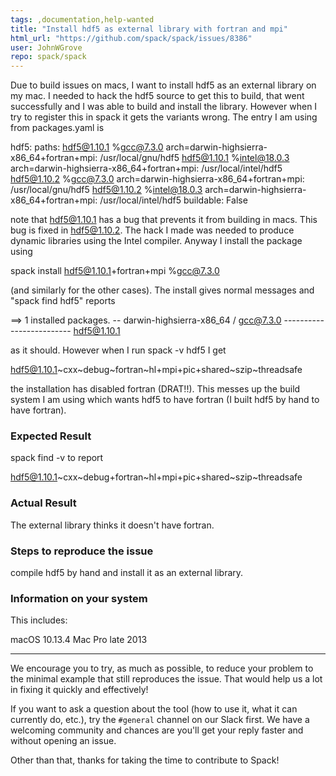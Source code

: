 ```yaml
---
tags: ,documentation,help-wanted
title: "Install hdf5 as external library with fortran and mpi"
html_url: "https://github.com/spack/spack/issues/8386"
user: JohnWGrove
repo: spack/spack
---
```


Due to build issues on macs, I want to install hdf5 as an external library on my mac. I needed to hack the hdf5 source to get this to build, that went successfully and I was able to build and install the library. However when I try to register this in spack it gets the variants wrong. The entry I am using from packages.yaml is

hdf5:
    paths:
      hdf5@1.10.1 %gcc@7.3.0 arch=darwin-highsierra-x86_64+fortran+mpi: /usr/local/gnu/hdf5
      hdf5@1.10.1 %intel@18.0.3 arch=darwin-highsierra-x86_64+fortran+mpi: /usr/local/intel/hdf5
      hdf5@1.10.2 %gcc@7.3.0 arch=darwin-highsierra-x86_64+fortran+mpi: /usr/local/gnu/hdf5
      hdf5@1.10.2 %intel@18.0.3 arch=darwin-highsierra-x86_64+fortran+mpi: /usr/local/intel/hdf5
      buildable: False

note that hdf5@1.10.1 has a bug that prevents it from building in macs. This bug is fixed in hdf5@1.10.2. The hack I made was needed to produce dynamic libraries using the Intel compiler. Anyway I install the package using

spack install hdf5@1.10.1+fortran+mpi %gcc@7.3.0

(and similarly for the other cases). The install gives normal messages and "spack find hdf5" reports

==> 1 installed packages.
-- darwin-highsierra-x86_64 / gcc@7.3.0 -------------------------
hdf5@1.10.1

as it should. However when I run spack -v hdf5 I get

hdf5@1.10.1~cxx~debug~fortran~hl+mpi+pic+shared~szip~threadsafe

the installation has disabled fortran (DRAT!!). This messes up the build system I am using which wants hdf5 to have fortran (I built hdf5 by hand to have  fortran).

### Expected Result

spack find -v to report

hdf5@1.10.1~cxx~debug+fortran~hl+mpi+pic+shared~szip~threadsafe

### Actual Result

The external library thinks it doesn't have fortran.

### Steps to reproduce the issue

compile hdf5 by hand and install it as an external library.

### Information on your system

This includes:

 macOS 10.13.4
Mac Pro late 2013

-----

We encourage you to try, as much as possible, to reduce your problem to the minimal example that still reproduces the issue. That would help us a lot in fixing it quickly and effectively!

If you want to ask a question about the tool (how to use it, what it can currently do, etc.), try the `#general` channel on our Slack first. We have a welcoming community and chances are you'll get your reply faster and without opening an issue.

Other than that, thanks for taking the time to contribute to Spack!